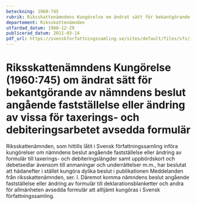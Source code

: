 ```yaml
---
beteckning: 1960:745
rubrik: Riksskattenämndens Kungörelse om ändrat sätt för bekantgörande av nämndens beslut angående fastställelse eller ändring av vissa för taxerings- och debiteringsarbetet avsedda formulär
departement: Riksskattenämnden
utfardad_datum: 1960-12-29
publicerad_datum: 2011-03-14
pdf_url: https://svenskforfattningssamling.se/sites/default/files/sfs/1960-12/SFS1960-745.pdf
---
```


# Riksskattenämndens Kungörelse (1960:745) om ändrat sätt för bekantgörande av nämndens beslut angående fastställelse eller ändring av vissa för taxerings- och debiteringsarbetet avsedda formulär

Riksskattenämnden, som hittills låtit i Svensk författningssamling införa kungörelser om nämndens beslut angående fastställelse eller ändring av formulär till taxerings- och debiteringslängder samt uppbördskort och debetsedlar ävensom till anmaningar och underrättelser m.m., har beslutat att hädanefter i stället kungöra dylika beslut i publikationen Meddelanden från riksskattenämnden, ser. I. Däremot komma nämndens beslut angående fastställelse eller ändring av formulär till deklarationsblanketter och andra för allmänheten avsedda formulär att alltjämt kungöras i Svensk författningssamling.